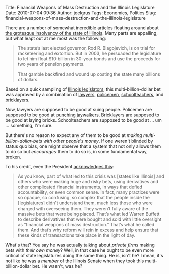 Title: Financial Weapons of Mass Destruction and the Illinois Legislature
Date: 2010-07-04 09:36
Author: joelgrus
Tags: Economics, Politics
Slug: financial-weapons-of-mass-destruction-and-the-illinois-legislature

There are a number of somewhat incredible articles floating around about
[the grotesque insolvency of the state of
Illinois](http://www.msnbc.msn.com/id/38072919/ns/business-the_new_york_times/).
Many parts are appalling, but what leapt out at me most was the
following:

> The state’s last elected governor, Rod R. Blagojevich, is on trial for
> racketeering and extortion. But in 2003, he persuaded the legislature
> to let him float \$10 billion in 30-year bonds and use the proceeds
> for two years of pension payments.
>
> That gamble backfired and wound up costing the state many billions of
> dollars.

Based on a quick sampling of [Illinois
legislators](http://en.wikipedia.org/wiki/Illinois_House_of_Representatives#Members_of_the_Illinois_House_of_Representatives),
this multi-billion-dollar bet was approved by a combination of
[lawyers](http://en.wikipedia.org/wiki/Michael_Madigan),
[policemen](http://en.wikipedia.org/wiki/Edward_Acevedo#Early_life),
[schoolteachers](http://en.wikipedia.org/wiki/LaShawn_Ford), and
[bricklayers](http://www.ilga.gov/house/Rep.asp?MemberID=1336).

Now, lawyers are supposed to be good at suing people. Policemen are
supposed to be good at [punching
jaywalkers](http://slog.thestranger.com/slog/archives/2010/06/14/q13-fox-news-seattle-police-officer-assaults-17-year-old-jaywalker).
Bricklayers are supposed to be good at laying bricks. Schoolteachers are
supposed to be good at ... um ... something, I'm sure.

But there's no reason to expect any of them to be good at *making
multi-billion-dollar-bets with other people's money*. If one weren't
blinded by status quo bias, one might observe that a system that not
only allows them to do so but *encourages* them to do so is, in some
fundamental way, broken.

To his credit, even the President [acknowledges
this](http://www.whitehouse.gov/the-press-office/remarks-president-wall-street-reform):

> As you know, part of what led to this crisis was [states like
> Illinois] and others who were making huge and risky bets, using
> derivatives and other complicated financial instruments, in ways that
> defied accountability, or even common sense. In fact, many practices
> were so opaque, so confusing, so complex that the people inside the
> [legislatures] didn’t understand them, much less those who were
> charged with overseeing them. They weren’t fully aware of the massive
> bets that were being placed. That’s what led Warren Buffett to
> describe derivatives that were bought and sold with little oversight
> as “financial weapons of mass destruction.” That’s what he called
> them. And that’s why reform will rein in excess and help ensure that
> these kinds of transactions take place in the light of day.

What's that? You say he was actually talking about *private firms*
making bets with *their own money*? Well, in that case he ought to be
even more critical of state legislatures doing the same thing. He is,
isn't he? I mean, it's not like he was a *member* of the Illinois Senate
when they took this multi-billion-dollar bet. He wasn't, was he?
